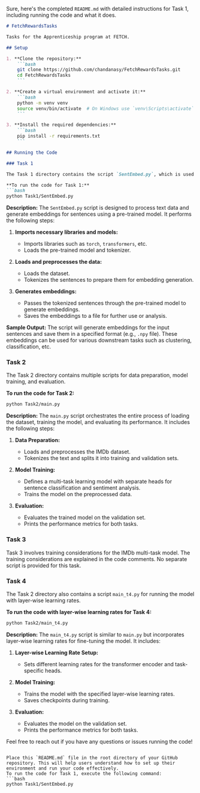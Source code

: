 Sure, here's the completed `README.md` with detailed instructions for Task 1, including running the code and what it does.

```markdown
# FetchRewardsTasks

Tasks for the Apprenticeship program at FETCH.

## Setup

1. **Clone the repository:**
    ```bash
    git clone https://github.com/chandanasy/FetchRewardsTasks.git
    cd FetchRewardsTasks
    ```

2. **Create a virtual environment and activate it:**
    ```bash
    python -m venv venv
    source venv/bin/activate  # On Windows use `venv\Scripts\activate`
    ```

3. **Install the required dependencies:**
    ```bash
    pip install -r requirements.txt
    ```

## Running the Code

### Task 1

The Task 1 directory contains the script `SentEmbed.py`, which is used for generating sentence embeddings.

**To run the code for Task 1:**
```bash
python Task1/SentEmbed.py
```

**Description:**
The `SentEmbed.py` script is designed to process text data and generate embeddings for sentences using a pre-trained model. It performs the following steps:

1. **Imports necessary libraries and models:**
   - Imports libraries such as `torch`, `transformers`, etc.
   - Loads the pre-trained model and tokenizer.

2. **Loads and preprocesses the data:**
   - Loads the dataset.
   - Tokenizes the sentences to prepare them for embedding generation.

3. **Generates embeddings:**
   - Passes the tokenized sentences through the pre-trained model to generate embeddings.
   - Saves the embeddings to a file for further use or analysis.

**Sample Output:**
The script will generate embeddings for the input sentences and save them in a specified format (e.g., `.npy` file). These embeddings can be used for various downstream tasks such as clustering, classification, etc.

### Task 2

The Task 2 directory contains multiple scripts for data preparation, model training, and evaluation.

**To run the code for Task 2:**
```bash
python Task2/main.py
```

**Description:**
The `main.py` script orchestrates the entire process of loading the dataset, training the model, and evaluating its performance. It includes the following steps:

1. **Data Preparation:**
   - Loads and preprocesses the IMDb dataset.
   - Tokenizes the text and splits it into training and validation sets.

2. **Model Training:**
   - Defines a multi-task learning model with separate heads for sentence classification and sentiment analysis.
   - Trains the model on the preprocessed data.

3. **Evaluation:**
   - Evaluates the trained model on the validation set.
   - Prints the performance metrics for both tasks.

### Task 3

Task 3 involves training considerations for the IMDb multi-task model. The training considerations are explained in the code comments. No separate script is provided for this task.

### Task 4

The Task 2 directory also contains a script `main_t4.py` for running the model with layer-wise learning rates.

**To run the code with layer-wise learning rates for Task 4:**
```bash
python Task2/main_t4.py
```

**Description:**
The `main_t4.py` script is similar to `main.py` but incorporates layer-wise learning rates for fine-tuning the model. It includes:

1. **Layer-wise Learning Rate Setup:**
   - Sets different learning rates for the transformer encoder and task-specific heads.

2. **Model Training:**
   - Trains the model with the specified layer-wise learning rates.
   - Saves checkpoints during training.

3. **Evaluation:**
   - Evaluates the model on the validation set.
   - Prints the performance metrics for both tasks.

Feel free to reach out if you have any questions or issues running the code!
```

Place this `README.md` file in the root directory of your GitHub repository. This will help users understand how to set up their environment and run your code effectively.
To run the code for Task 1, execute the following command:
```bash
python Task1/SentEmbed.py


